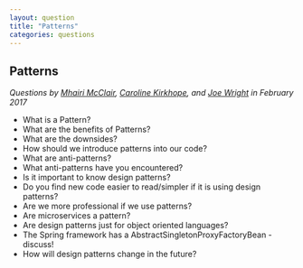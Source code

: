 ```yaml
---
layout: question
title: "Patterns"
categories: questions
---
```


<h2>Patterns</h2>

<p><em>Questions by <a href="https://twitter.com/mmcclair">Mhairi McClair</a>, <a href="https://twitter.com/cazkirkhope">Caroline Kirkhope</a>, and <a href="https://twitter.com/joe_jag">Joe Wright</a> in February 2017</em></p>

<ul>
<li>What is a Pattern?</li>
<li>What are the benefits of Patterns?</li>
<li>What are the downsides?</li>
<li>How should we introduce patterns into our code?</li>
<li>What are anti-patterns?</li>
<li>What anti-patterns have you encountered?</li>
<li>Is it important to know design patterns?</li>
<li>Do you find new code easier to read/simpler if it is using design patterns?</li>
<li>Are we more professional if we use patterns?</li>
<li>Are microservices a pattern?</li>
<li>Are design patterns just for object oriented languages?</li>
<li>The Spring framework has a AbstractSingletonProxyFactoryBean - discuss!</li>
<li>How will design patterns change in the future?</li>
</ul>
